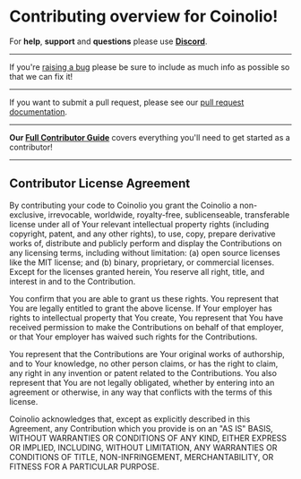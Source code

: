# Contributing overview for Coinolio!

For **help**, **support** and **questions** please use **[Discord](https://discord.gg/QYTShcN)**.

---

If you're [raising a bug](https://coinolio.readme.io/docs/contributing-guide#section-raising-issues) please be sure to include as much info as possible so that we can fix it!

---

If you want to submit a pull request, please see our [pull request documentation](https://coinolio.readme.io/docs/contributing-guide#section-submitted-pull-requests).

---

**Our [Full Contributor Guide](https://coinolio.readme.io/docs/contributing-guide)** covers everything you'll need to get started as a contributor!

---

## Contributor License Agreement

By contributing your code to Coinolio you grant the Coinolio a non-exclusive, irrevocable, worldwide, royalty-free, sublicenseable, transferable license under all of Your relevant intellectual property rights (including copyright, patent, and any other rights), to use, copy, prepare derivative works of, distribute and publicly perform and display the Contributions on any licensing terms, including without limitation:
(a) open source licenses like the MIT license; and (b) binary, proprietary, or commercial licenses. Except for the licenses granted herein, You reserve all right, title, and interest in and to the Contribution.

You confirm that you are able to grant us these rights. You represent that You are legally entitled to grant the above license. If Your employer has rights to intellectual property that You create, You represent that You have received permission to make the Contributions on behalf of that employer, or that Your employer has waived such rights for the Contributions.

You represent that the Contributions are Your original works of authorship, and to Your knowledge, no other person claims, or has the right to claim, any right in any invention or patent related to the Contributions. You also represent that You are not legally obligated, whether by entering into an agreement or otherwise, in any way that conflicts with the terms of this license.

Coinolio acknowledges that, except as explicitly described in this Agreement, any Contribution which you provide is on an "AS IS" BASIS, WITHOUT WARRANTIES OR CONDITIONS OF ANY KIND, EITHER EXPRESS OR IMPLIED, INCLUDING, WITHOUT LIMITATION, ANY WARRANTIES OR CONDITIONS OF TITLE, NON-INFRINGEMENT, MERCHANTABILITY, OR FITNESS FOR A PARTICULAR PURPOSE.